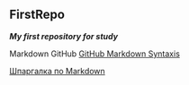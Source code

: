 ##  FirstRepo  
  **_My first repository for study_**
  
  Markdown GitHub [GitHub Markdown Syntaxis](https://docs.github.com/ru/get-started/writing-on-github/getting-started-with-writing-and-formatting-on-github/basic-writing-and-formatting-syntax)
  
[Шпаргалка по Markdown](https://github.com/sandino/Markdown-Cheatsheet#%D1%88%D0%BF%D0%B0%D1%80%D0%B3%D0%B0%D0%BB%D0%BA%D0%B0-%D0%BF%D0%BE-markdown)
